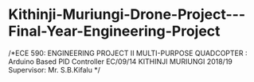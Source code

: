 # Kithinji-Muriungi-Drone-Project---Final-Year-Engineering-Project
/*ECE 590: ENGINEERING PROJECT II      MULTI-PURPOSE QUADCOPTER     : Arduino Based PID Controller     EC/09/14     KITHINJI MURIUNGI     2018/19     Supervisor: Mr. S.B.Kifalu */
